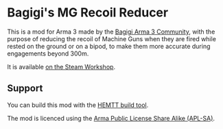 # Bagigi's MG Recoil Reducer

This is a mod for Arma 3 made by the [Bagigi Arma 3 Community](https://units.arma3.com/unit/bagigi), with the purpose of reducing the recoil of Machine Guns when they are fired while rested on the ground or on a bipod, to make them more accurate during engagements beyond 300m.

It is available [on the Steam Workshop](https://steamcommunity.com/sharedfiles/filedetails/?id=3065316263).

## Support

You can build this mod with the [HEMTT build tool](https://hemtt.dev/index.html).

The mod is licenced using the [Arma Public License Share Alike (APL-SA)](https://www.bohemia.net/community/licenses/arma-public-license-share-alike).
